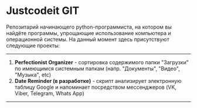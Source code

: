 # Justcodeit GIT
Репозитарий начинающего python-программиста, на котором вы найдёте программы, упрощающие использование компьютера и операционной системы. На данный момент здесь присутствуют следующие проекты:

----------

1. **Perfectionist Organizer** - сортировка содержимого папки "Загрузки" по имеющимся системным папкам (напр. "Документы", "Видео", "Музыка", etc)
2. **Date Reminder (в разработке)** - скрипт анализирует электронную таблицу Google и напоминает посредством мессенджеров (VK, Viber, Telegram, Whats App)

----------
